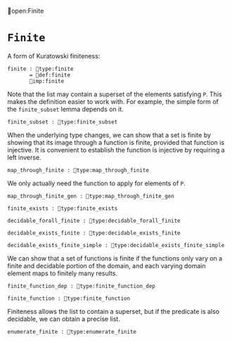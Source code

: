 open:Finite
# `Finite`

A form of Kuratowski finiteness:

    finite : type:finite
           = def:finite
           imp:finite

Note that the list may contain a superset of the elements satisfying
`P`.  This makes the definition easier to work with.  For example, the
simple form of the `finite_subset` lemma depends on it.

    finite_subset : type:finite_subset

When the underlying type changes, we can show that a set is finite
by showing that its image through a function is finite, provided that
function is injective.  It is convenient to establish the function is
injective by requiring a left inverse.

    map_through_finite : type:map_through_finite

We only actually need the function to apply for elements of `P`.

    map_through_finite_gen : type:map_through_finite_gen

    finite_exists : type:finite_exists

    decidable_forall_finite : type:decidable_forall_finite

    decidable_exists_finite : type:decidable_exists_finite

    decidable_exists_finite_simple : type:decidable_exists_finite_simple

We can show that a set of functions is finite if the functions only
vary on a finite and decidable portion of the domain, and each varying
domain element maps to finitely many results.

    finite_function_dep : type:finite_function_dep

    finite_function : type:finite_function

Finiteness allows the list to contain a superset, but if the predicate
is also decidable, we can obtain a precise list.

    enumerate_finite : type:enumerate_finite
